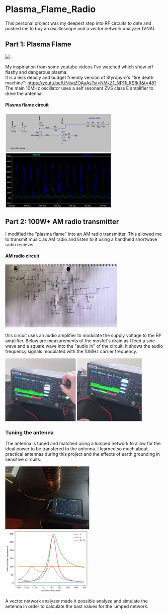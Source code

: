 # Plasma_Flame_Radio


This personal project was my deepest step into RF circuits to date and pushed me to buy an oscilloscope and a vector network analyzer (VNA).

## Part 1: Plasma Flame  
<img src=".\Media\plasma flame.gif" height="200"  />  

My inspiriation from some youtube videos I've watched which show off flashy and dangerous plasma.  
It is a less deadly and budget friendly version of Styropyro's "fire death machine": https://youtu.be/UNisqZOAaAs?si=NMkZ1_NP11LKSfkR&t=481  
The main 10MHz oscillator uses a self resonant ZVS class E amplifier to drive the antenna.  

#### Plasma flame circuit  
<img src=".\Media\flame_ltspice.png" height="300"  />  

## Part 2: 100W+ AM radio transmitter  

I modified the "plasma flame" into an AM radio transmitter. This allowed me to transmit music as AM radio and listen to it using a handheld shortwave radio reciever.  

#### AM radio circuit  
<img src=".\Media\radio circuit.jpg" height="200"  />  

this circuit uses an audio amplifier to modulate the supply voltage to the RF amplifier. Below are measurements of the mosfet's drain as I feed a sine wave and a square wave into the "audio in" of the circuit. It shows the audio frequency signals modulated with the 10MHz carrier frequency.

<img src=".\Media\AM sine.png" height="200"  />   <img src=".\Media\AM square.png" height="200"  />  

### Tuning the antenna  

The antenna is tuned and matched using a lumped network to allow for the ideal power to be transfered to the antenna. I learned so much about practical antennas during this project and the effects of earth grounding in sensitive circuits.  

<img src=".\Media\plasma candle antenna vna.jpg" height="200"  />   <img src=".\Media\antenna power sim.png" height="200"  />   


A vector network analyzer made it possible analyze and simulate the antenna in order to calculate the bast values for the lumped network.
